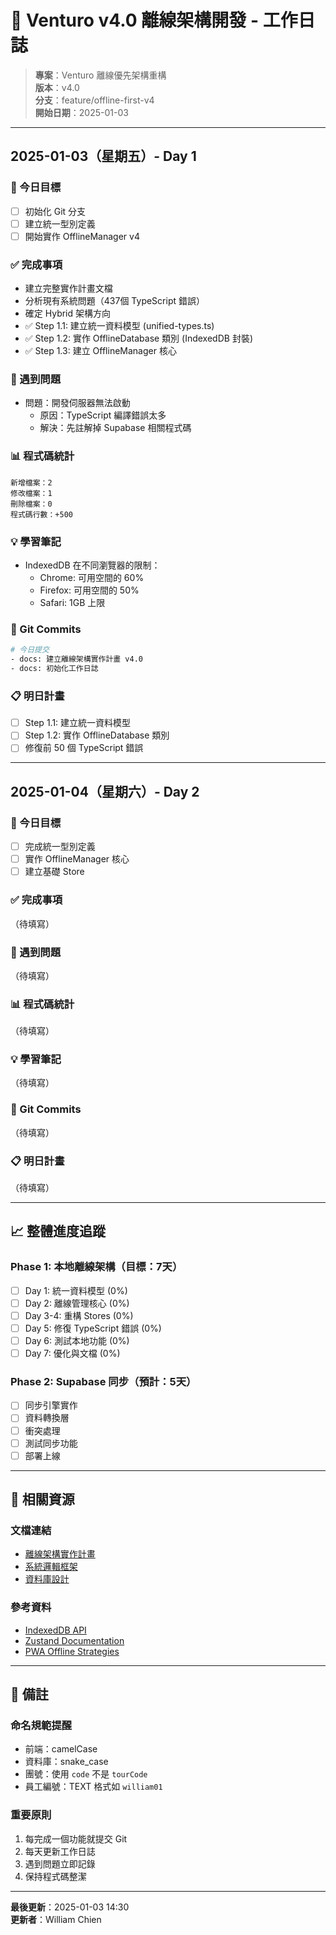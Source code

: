 # 📝 Venturo v4.0 離線架構開發 - 工作日誌

> **專案**：Venturo 離線優先架構重構  
> **版本**：v4.0  
> **分支**：feature/offline-first-v4  
> **開始日期**：2025-01-03  

---

## 2025-01-03（星期五）- Day 1

### 🎯 今日目標
- [ ] 初始化 Git 分支
- [ ] 建立統一型別定義
- [ ] 開始實作 OfflineManager v4

### ✅ 完成事項
- 建立完整實作計畫文檔
- 分析現有系統問題（437個 TypeScript 錯誤）
- 確定 Hybrid 架構方向
- ✅ Step 1.1: 建立統一資料模型 (unified-types.ts)
- ✅ Step 1.2: 實作 OfflineDatabase 類別 (IndexedDB 封裝)
- ✅ Step 1.3: 建立 OfflineManager 核心

### 🐛 遇到問題
- 問題：開發伺服器無法啟動
  - 原因：TypeScript 編譯錯誤太多
  - 解決：先註解掉 Supabase 相關程式碼

### 📊 程式碼統計
```
新增檔案：2
修改檔案：1  
刪除檔案：0
程式碼行數：+500
```

### 💡 學習筆記
- IndexedDB 在不同瀏覽器的限制：
  - Chrome: 可用空間的 60%
  - Firefox: 可用空間的 50%
  - Safari: 1GB 上限
  
### 🔄 Git Commits
```bash
# 今日提交
- docs: 建立離線架構實作計畫 v4.0
- docs: 初始化工作日誌
```

### 📋 明日計畫
- [ ] Step 1.1: 建立統一資料模型
- [ ] Step 1.2: 實作 OfflineDatabase 類別
- [ ] 修復前 50 個 TypeScript 錯誤

---

## 2025-01-04（星期六）- Day 2

### 🎯 今日目標
- [ ] 完成統一型別定義
- [ ] 實作 OfflineManager 核心
- [ ] 建立基礎 Store

### ✅ 完成事項
（待填寫）

### 🐛 遇到問題
（待填寫）

### 📊 程式碼統計
（待填寫）

### 💡 學習筆記
（待填寫）

### 🔄 Git Commits
（待填寫）

### 📋 明日計畫
（待填寫）

---

## 📈 整體進度追蹤

### Phase 1: 本地離線架構（目標：7天）
- [ ] Day 1: 統一資料模型 (0%)
- [ ] Day 2: 離線管理核心 (0%)
- [ ] Day 3-4: 重構 Stores (0%)
- [ ] Day 5: 修復 TypeScript 錯誤 (0%)
- [ ] Day 6: 測試本地功能 (0%)
- [ ] Day 7: 優化與文檔 (0%)

### Phase 2: Supabase 同步（預計：5天）
- [ ] 同步引擎實作
- [ ] 資料轉換層
- [ ] 衝突處理
- [ ] 測試同步功能
- [ ] 部署上線

---

## 🔗 相關資源

### 文檔連結
- [離線架構實作計畫](./10-離線架構實作計畫.md)
- [系統邏輯框架](./09-系統邏輯框架.md)
- [資料庫設計](./03-資料庫設計-MIGRATION-SQL.sql)

### 參考資料
- [IndexedDB API](https://developer.mozilla.org/en-US/docs/Web/API/IndexedDB_API)
- [Zustand Documentation](https://docs.pmnd.rs/zustand)
- [PWA Offline Strategies](https://web.dev/offline-cookbook/)

---

## 📝 備註

### 命名規範提醒
- 前端：camelCase
- 資料庫：snake_case
- 團號：使用 `code` 不是 `tourCode`
- 員工編號：TEXT 格式如 `william01`

### 重要原則
1. 每完成一個功能就提交 Git
2. 每天更新工作日誌
3. 遇到問題立即記錄
4. 保持程式碼整潔

---

**最後更新**：2025-01-03 14:30  
**更新者**：William Chien